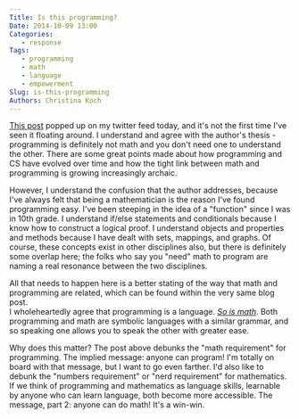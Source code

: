 ```yaml
---
Title: Is this programming?  
Date: 2014-10-09 13:00
Categories: 
   - response
Tags: 
   - programming
   - math
   - language
   - empowerment
Slug: is-this-programming
Authors: Christina Koch
---
```



[This post](http://www.sarahmei.com/blog/2014/07/15/programming-is-not-math/) popped up on my twitter feed today, and it's not the first time I've seen it floating around.  I understand and agree with the author's thesis - programming is definitely not math and you don't need one to understand the other.  There are some great points made about how programming and CS have evolved over time and how the tight link between math and programming is growing increasingly archaic.  

However, I understand the confusion that the author addresses, because I've always felt that being a mathematician is the reason I've found programming easy.  I've been steeping in the idea of a "function" since I was in 10th grade.  I understand if/else statements and conditionals because I know how to construct a logical proof.  I understand objects and properties and methods because I have dealt with sets, mappings, and graphs.  Of course, these concepts exist in other disciplines also, but there is definitely some overlap here; the folks who say you "need" math to program are naming a real resonance between the two disciplines.  

All that needs to happen here is a better stating of the way that math and programming are related, which can be found within the very same blog post.  
I wholeheartedly agree that programming is a language.  *[So is math](is-this-math.html)*.  Both programming and math are symbolic languages with a similar grammar, and so speaking one allows you to speak the other with greater ease.  

Why does this matter?  The post above debunks the "math requirement" for programming.  The implied message: anyone can program!  I'm totally on board with that message, but I want to go even farther.  I'd also like to debunk the "numbers requirement" or "nerd requirement" for mathematics.  If we think of programming and mathematics as language skills, learnable by anyone who can learn language, both become more accessible.   The message, part 2: anyone can do math!  It's a win-win.  